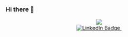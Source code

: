 ### Hi there 👋
<div id="header" align="center">
  <img src="https://media.giphy.com/media/sfveRob9mxGdW/giphy.gif">
</div>
  
<div id="badges" align="center">
  <a href="https://www.linkedin.com/in/leonelgodoy495/" target="_blank">
    <img src="https://img.shields.io/badge/LinkedIn-blue?style=for-the-badge&logo=linkedin&logoColor=white" alt="LinkedIn Badge"/>
  </a>
  <img src="https://komarev.com/ghpvc/?username=aka-leonel&style=flat-square&color=blue" alt=""/>
</div>




<!--
**aka-leonel/aka-leonel** is a ✨ _special_ ✨ repository because its `README.md` (this file) appears on your GitHub profile.

Here are some ideas to get you started:

- 🔭 I’m currently working on ...
- 🌱 I’m currently learning ...
- 👯 I’m looking to collaborate on ...
- 🤔 I’m looking for help with ...
- 💬 Ask me about ...
- 📫 How to reach me: ...
- 😄 Pronouns: ...
- ⚡ Fun fact: ...
-->
